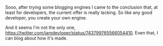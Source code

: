 Sooo, after trying some blogging engines I came to the conclusion that, at least for developers, the current offer is really lacking. So like any good developer, you create your own engine.

And it seems I'm not the only one, https://twitter.com/iamdevloper/status/743799765566054410. Even that, I can blog about how it's made.
